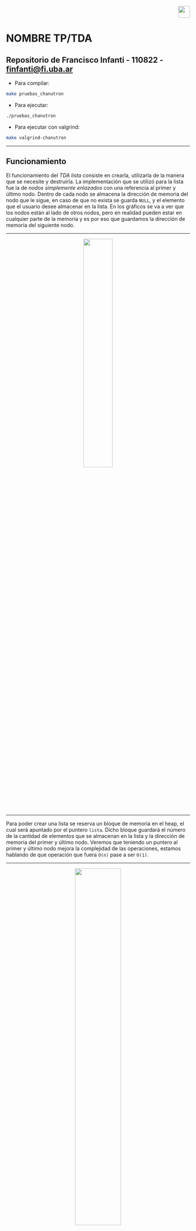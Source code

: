 <div align="right">
<img width="32px" src="img/algo2.svg">
</div>

# NOMBRE TP/TDA

## Repositorio de Francisco Infanti - 110822 - finfanti@fi.uba.ar

- Para compilar:

```bash
make pruebas_chanutron
```

- Para ejecutar:

```bash
./pruebas_chanutron
```

- Para ejecutar con valgrind:
```bash
make valgrind-chanutron
```
---
##  Funcionamiento

El funcionamiento del *TDA lista* consiste en crearla, utilizarla de la manera que se necesite y destruirla. La implementación que se utilizó para la lista fue la de *nodos simplemente enlazados* con una referencia al primer y último nodo. Dentro de cada nodo se almacena la dirección de memoria del nodo que le sigue, en caso de que no exista se guarda `NULL`, y el elemento que el usuario desee almacenar en la lista. En los gráficos se va a ver que los nodos están al lado de otros nodos, pero en realidad pueden estar en cualquier parte de la memoria y es por eso que guardamos la dirección de memoria del siguiente nodo.

---

<div align="center">
<img width="40%" src="img/nodo.png">
</div>

---

Para poder crear una lista se reserva un bloque de memoria en el heap, el cual será apuntado por el puntero `lista`. Dicho bloque guardará el número de la cantidad de elementos que se almacenan en la lista y la dirección de memoria del primer y último nodo. Veremos que teniendo un puntero al primer y último nodo mejora la complejidad de las operaciones, estamos hablando de que operación que fuera `O(n)` pase a ser `O(1)`.

---

<div align="center">
<img width="50%" src="img/DDM1.png">
</div>

---

Una vez creada la lista, el usuario puede ingresar y eliminar elementos en cualquier posición de esta. Si el usuario quisiera ingresar un elemento en una posición inválida o borrar un elemento que no existe, el programa intentará insertar el elemento en la última posición de la lista o borrar el último elemento de la lista. El usuario puede guardar cualquier tipo de dato que quiera en los nodos, al funcionamiento del programa no le afecta que este sea un *int*, *char*, *bool*, etc... Solamente se necesita que a las funciones se les pase la dirección de memoria de ese tipo de dato.

Cada vez que queramos almacenar un elemento vamos a tener que reservar un bloque de memoria en el heap, el cual será apuntado por un puntero `nodo`. Como mencione antes, en ese bloque se guarda la dirección de memoria del elemento ingresado y la dirección de memoria del nodo que le sigue. Puede que le siga un nodo, como puede que no. Pero es muy importante que si no le sigue ninguno, que esa dirección sea `NULL`, pues sino se podría estar accediendo a un lugar de memoria que no sabemos que tiene. Cuando insertamos un elemento en una posición, dependiendo de cual sea, tendremos un proceso diferente. Estas posiciones "especiales" son la primera posición, en el medio o en el final. En la respuesta a la 2da pregunta teórica pueden verse los gráficos y explicaciones detalladas de cada uno de estos procesos. Pero en general si tuviéramos un único elemento, se vería de la siguiente forma.

---

<div align="center">
<img width="50%" src="img/DDM2.png">
</div>

---

Para poder eliminar un elemento de una lista solamente debemos liberar el bloque de memoria donde está el elemento que queremos eliminar, para liberarlo hacemos uso del puntero `nodo` que apunta a ese bloque y la función `free()`. Pero para poder realizar esta operación con éxito y no perder ningún nodo, debemos seguir una serie de pasos. La idea general sería que deberíamos posicionarnos en el `nodo anterior` al cual queremos eliminar y guardar, en un puntero `aux`, la dirección de memoria que `nodo anterior` guarda. Esa dirección sería la del nodo siguiente, que en nuestro caso sería la dirección del nodo que almacena el elemento que queremos borrar. Antes de liberar la memoria, debemos hacer que el `nodo anterior` almacene la dirección de memoria la cual guarda el nodo que queremos borrar. Luego podemos liberar el bloque que está siendo apuntado por `nodo eliminar` y `aux`. También en la respuesta a la 2da pregunta teórica puede verse los gráficos detalladamente. En general con una lista con `n` elementos se vería de la siguiente forma.

---

<div align="center">
<img width="60%" src="img/DDM3.png">
</div>

---

El usuario también puede ver cuántos elementos tiene una lista, ver si está vacía y buscar elementos en cualquier parte de la lista. Puede buscar un elemento según una posición o según una condición, ahora según dónde y cómo lo busque hay distintos procesos con distintas complejidades.
 - El caso con la mejor complejidad, `O(1)`, sería que el usuario quisiera ver el primer o último elemento de la lista. En este caso lo único que se hace es usar los punteros que tiene la lista al primer y último elemento.
 - Si el usuario quisiera buscar un elemento en la posición `n` o que cumpla la condición `x`, en el peor de los casos sería `O(n)`, pues debería recorrer todos los elementos de mi lista.
 - En el caso de que la lista esté vacía o la posición no exista se devolverá directamente `NULL`. Ahora en caso de que ningún elemento cumpla la condición también se devolverá `NULL`, pero tuve que recorrer toda la lista primero.

Al usuario se le devolverá un puntero al tipo de dato que él haya ingresado, el después deberá hacer el casteo correspondiente para poder ver el valor de ese elemento.

---

<div align="center">
<img width="45%" src="img/DDM4.png">
</div>

---

Por último el usuario tiene la posibilidad de utilizar dos iteradores, uno *externo* y uno *interno*.

- El iterador *interno* funciona usando la función `lista_con_cada_elemento()`, a esta se le deberá pasar la lista sobre la que se quiere iterar, la función la cual se le quiera aplicar a los elementos y un puntero que suele utilizarse como la memoria en común que se tiene entre el usuario y la función. En este caso la función es de tipo *bool*, por lo tanto se puede decidir cuando se termina de iterar. Al finalizar la función se devolverá la cantidad de elementos a los cuales se le aplicó la función.

- El iterador *externo* sería un conjunto de funciones que le permiten al usuario iterar una lista sin conocer cómo está implementada. El itera como si estuviera iterando un vector. Lo primero que se debería hacer es crear un iterador externo, para eso se reserva un bloque de memoria en el heap, el cual será apuntado por el puntero `iterador`. En dicho bloque se almacena la dirección de memoria de la lista y la dirección de memoria del primer nodo de la lista. Luego una vez creada la lista ya se está apuntando al primer elemento. En caso de que no exista una lista (no tendría sentido crear el iterador), se devolverá `NULL`. Una vez tenemos creado el iterador, podemos hacer tres cosas.

  - Verificar si seguimos teniendo elementos para iterar, es decir, si el `nodo actual` guarda la dirección de memoria de algún nodo. Por este motivo es por el cual mencione antes que es importante que si a un nodo no lo sigue otro, entonces que apunte a `NULL`, sino en este caso estaríamos diciendo que si tiene un siguiente cuando en realidad no es cierto.

  - Mostrar el elemento del nodo actual, en este caso lo único que se hace es devolver la dirección de memoria de donde está el elemento. Claramente si el nodo es `NULL`, se devolverá `NULL`, pero no hay problema si el elemento que está guardado en esa dirección de memoria es `NULL`.

  - Lo último sería lo principal de la iteración, que es avanzar de elemento. Esto le permite al usuario que la dirección de memoria que hace referencia al nodo, pase al siguiente nodo. Es decir, si el `nodo actual` apuntaba al primer nodo y ese tiene siguiente, ahora `nodo actual` apunta al siguiente del primer nodo. En el caso de que el primer nodo no tenga siguiente, se avanza el iterador igualmente. En caso de que se pueda avanzar exitosamente, se devolverá *true*, pero en caso de que se avance y el `nodo actual` sea `NULL`, se devuelve *false*. También en el caso de que falle algo se devuelve *false*.

- También es muy importante que una vez que se termina de usar el iterador externo, debemos liberar la memoria que este ocupaba en memoria. Pero solamente la del iterador, la de la lista se elimina una vez se quiera dejar de utilizar el programa.

---

<div align="center">
<img width="60%" src="img/DDM5.png">
</div>

---

Finalmente, una vez que queramos dejar de usar el programa, debemos liberar toda la memoria utilizada por la lista. Hay dos formas "diferentes" de eliminar una lista. La primera será aplicar la función `lista_destruir()` la cual solamente libera la memoria de la lista y la otra sería aplicar `lista_destruir_todo()` la cual antes de eliminar la lista le aplica una función a cada elemento de esta. Las funciones hacen exactamente lo mismo, porque en el caso de que la función pasada por parámetro sea `NULL`, se va a seguir liberando la memoria de la listas como si fuera la función `lista_destruir()`. La forma en la que se destruiría sería ir nodo por nodo, usando un `aux`, y liberando la memoria hasta que solamente quede el bloque apuntado por `lista`.

---

<div align="center">
<img width="55%" src="img/DDM6.png">
</div>

---

Finalmente se liberaría el bloque apuntado por `lista`.

---

<div align="center">
<img width="45%" src="img/DDM7.png">
</div>

---

También se implementaron otros dos TDA, el de *pila* y *cola*. Ambos TDA utilizan las funciones de *lista*, pero tienen algunas restricciones. En ambos casos se siguió utilizando la implementación de *nodos simplemente enlazados* con una referencia al primer y último nodo. Para no repetir codigo lo que se hizo fue que las estrcuturas de ambos TDA sea igual al de lista, entonces de esta manera podremos reutilizar todas las funciones del TDA lista, la unica complejidad seria que debemos castear los datos. Pero este problema se resuelve facilmente utilizando los `void*`.

En el caso de la *pila*, esta también se debe crear reservando un bloque de memoria en el heap, el cual será apuntado por el puntero `pila`. Dentro de este bloque se guardarán los mismos datos que se guardaban en el de la lista. 

---

<div align="center">
<img width="45%" src="img/DDM8.png">
</div>

---

Una diferencia fundamental, en comparación con el TDA lista, es que en este caso solamente podemos insertar, eliminar y ver el elemento que se encuentra en la posición del tope de la pila. La idea es la misma que en la lista, se recibe un elemento que se quiere insertar, entonces se crea un nodo y se lo inserta en la última posición. Para el caso de eliminar voy a tener que liberar la memoria que me ocupa el nodo que se encuentra en el tope de la pila.

---

<div align="center">
<img width="70%" src="img/DDM9.png">
</div>

---

También podemos hacer operaciones como chequear si está vacía o ver la cantidad de elementos que tiene. Por último y muy importante es que debemos liberar toda la memoria utilizada por la pila. El proceso para eliminar es el mismo que el de lista, solamente que en este caso no es necesario aplicarle una función a los elementos.

---

<div align="center">
<img width="100%" src="img/DDM10.png">
</div>

---

En el caso de la *cola* también debemos reservar un bloque de memoria en el heap, este será apuntado por el puntero `cola`. Dicho bloque guardará lo mismo que el de pila y lista.

---

<div align="center">
<img width="60%" src="img/DDM11.png">
</div>

---

Una diferencia con respecto al TDA de lista y pila, es que en este caso solamente podemos insertar elementos en la última posición de la cola. El proceso sigue siendo el mismo, creamos un nodo con la dirección de memoria del elemento que se quiere insertar y se lo inserta en la última posición. En cuanto a eliminar, solamente podemos eliminar el elemento de la primera posición de la cola. El proceso sigue siendo el mismo que el de querer eliminar un elemento de la primera posición en la lista. Y por último, si queremos ver un elemento, solamente tenemos acceso al elemento que se encuentra en la primera posición de la cola.

---

<div align="center">
<img width="90%" src="img/DDM12.png">
</div>

---

También siguen estando las operaciones de ver si la cola está vacía y ver la cantidad de elementos tenemos en esta. A su vez, cuando terminemos de utilizar el programa debemos liberar toda la memoria utilizada. El proceso de eliminar es el mismo que el de lista, solamente que no hace falta aplicarle una función a los elementos de esta.

---

<div align="center">
<img width="100%" src="img/DDM13.png">
</div>

---

Por último quiero mencionar que para poder recorrer todos los nodos, utilizó una función privada `recorrer_hasta_posicion()`. La cual me permite recorrer los nodos hasta la posición que yo quiera, claramente esa posición existe. La lógica consiste en que me posiciono en el primer nodo y voy avanzando de la siguiente forma:
 - `nodo actual` sería igual al primer nodo, si ese nodo está en la posición que busco, entonces lo devuelvo. Caso contrario hago que `nodo actual` apunte al siguiente de `nodo actual`. Y si es el elemento en la posición que busco lo devuelvo, sino repito el proceso hasta llegar a la posición indicada. (Cuando hablo de devolver, me refiero a un puntero a ese bloque que estaba buscando).

Esta función es muy útil a la hora de querer insertar, eliminar y buscar un elemento.

## Respuestas a las preguntas teóricas 

**1.** Una Lista, Pila y Cola son tipos de datos abstractos (TDA), los cuales nos permiten almacenar elementos de cualquier tipo de dato. Cada uno de estos TDA tienen un conjunto mínimo de operaciones, los cuales son los siguientes: *crear*, *destruir*, *insertar*, *eliminar*, *vacía* y *ver elemento*.

Las operaciones de *crear**, *destruir* y *vacía* funcionan de la misma manera en los tres TDA. La función que cumplen es crear, destruir y determinar si tiene elementos una lista, cola o pila. Las que valen la pena hacer hincapié en cada TDA son la de *insertar*, *eliminar* y *ver elemento*, pues estas si son diferentes en cada uno.

**LISTA**: Para este TDA, se puede utilizar la implementación de lista simplemente enlazada con una referencia al primer elemento y al último.

---

<div align="center">
<img width="40%" src="img/lista.png">
</div>

---

- La operación de *insertar* no tiene ninguna restricción, el usuario puede insertar un elemento en cualquier parte de la lista, si es que esta posición existe. A la hora de insertar un elemento pueden darse tres casos situaciones.

  - *1)* Insertar un elemento en la primera posición de mi lista.

  - *2)* Insertar un elemento en la última posición de mi lista.

  - *3)* Insertar el elemento en una posición aleatoria, puede ser en la primera, medio o final.

- Para la operación de *eliminar* tampoco nos encontramos con alguna restricción, el usuario puede eliminar elementos de cualquier posición, también si es que dicha posición existe. En esta también se pueden dar tres casos situaciones.

  - *1)* Eliminar el elemento que está en la primera posición. 

  - *2)* Eliminar el elemento que se encuentra en una posición aleatoria, puede ser la primera, una cualquiera o la última.

  - *3)* Eliminar el elemento que se encuentra en la última posición.

- Por último para la operación de *ver elemento*, el usuario puede ver cualquier elemento que se encuentre en la lista.

**PILA**: Para este TDA ya empiezan a haber una serie de restricciones a la hora de usarlo. Primero de todo, para poder implementarlo conviene utilizar nodos simplemente enlazada con una referencia al último elemento de la pila.

---

<div align="center">
<img width="40%" src="img/pila.png">
</div>

---

Una pila almacena elementos "apilados uno arriba de otro". Es decir se lo puede pensar como una pila de ropa, donde uno siempre deja una nueva prenda encima de la anterior. Se dice que este TDA sigue una estructura de **L.I.F.O** (Last In, First Out), esta consiste en que el último elemento que agrego va a ser el primero en salir.

- La operación de *insertar*, también llamada *apilar* o *push*, se comporta de la forma mencionada anteriormente. El usuario solamente va a poder insertar elementos en la última posición, también conocida como *tope*.

- En cuanto a la operación de *eliminar*, también conocido como *desapilar* o *pop*, el usuario solamente va a poder eliminar el elemento que se encuentra en la posición del tope.

- Por último para la operación de *ver elemento*, el usuario solamente tiene acceso al elemento que se encuentra en la posición del tope.

**COLA**: Para este TDA también existen ciertas restricciones a la hora de usarlo. En este caso conviene tener una implementación de nodos simplemente enlazados, en la cual la cola tiene una referencia al primer elemento.

---

<div align="center">
<img width="40%" src="img/cola.png">
</div>

---

Como los TDA anteriores, una cola lo que hace es almacenar elementos, pero en este caso "los pone uno atrás del otro". Este TDA tiene una estructura llamada **F.I.F.O** (First In, First Out), la cual consiste en que el primer elemento que ingresamos, será el primero en salir. Por eso se lo puede pensar como una cola de autos donde el primer auto que ingresa es el primero en salir.

- La operación de *insertar*, también conocida como *encolar* o *enqueue*, consiste en que el usuario solamente puede ingresar elementos en la última posición de la cola.

- La operación de *eliminar*, también conocida como *desencolar* o *dequeue*, consiste en que el usuario únicamente puede eliminar el elemento que se encuentra en la primera posición de la cola.

- Por último la operación de *ver elemento*, consiste en que el usuario solamente puede ver el elemento que está en la primera posición.

**2.** Hay distintas formas de poder implementar el TDA de lista, en este caso voy a comparar tres diferentes implementaciones: lista *simplemente enlazada*, *doblemente enlazada* y *vector dinámico*. Para cada una de estas implementaciones voy a analizar cómo se inserta, obtiene y elimina un elemento en diferentes posiciones. En el caso de los nodos, vamos a tener un puntero al primer elemento y al ultimo de la lista. No uso esa implementacion para el vector, pues no tiene sentido.

Antes de empezar a explicar las operaciones, voy a mencionar por encima como funciona cada implementación. El *vector dinámico* consiste en tener un vector de un tamaño no fijo, el cual puedo ir agrandando o reduciendo a medida que se insertan o eliminan elementos. La lista *simplemente enlazada* y *doblemente enlazada* consisten en utilizar un TDA llamado nodos. Los nodos almacenan un elemento `(void*)` y la dirección de memoria del nodo que le sigue (en el caso de la doblemente enlazada tengo la direccion del anterior y el siguiente), pues los nodos funcionan como una especie de vector dinámico, el cual nos permite almacenar elementos sin necesidad de tener bloques contiguos de memoria libre.

La forma la cual tendrán estas implementaciones sería la siguiente:

---

<div align="center">
<img width="100%" src="img/implementaciones.png">
</div>

---

Si queremos insertar, eliminar o ver un elemento en una lista, se pueden dar 3 casos diferentes:

- El primero sería insertar un elemento en la primera posición de nuestra lista. En el caso de la lista *simplemente enlazada* lo que debemos hacer es usar el puntero `nodo_inicio` para hacer que `nodo_nuevo` apunte a donde esta apuntando `nodo_inicio`, luego `nodo_inicio` debe apuntar a `nuevo_nodo`. Para la *doblemente enlazada* se realiza una operación similar, con la única diferencia de que `nodo_primero` apunta a `nodo_nuevo`. La complejidad de estos casos es `O(1)`, pues lo único que estamos haciendo son operaciones simples, como asignar nuevas direcciones de memoria a punteros. En cuanto al caso del *vector dinámico* lo que debemos hacer, en el peor de los casos, es agrandar el bloque de memoria usando `realloc()`. Por lo tanto estamos realizando una operación `O(n)`. Además debemos correr todos los elementos un lugar a la derecha a partir de la primera posición para así poder "dejarle el lugar" al nuevo elemento, otra operación `O(n)`. Pero finalmente la complejidad total de insertar seria `O(n)`, pues terminaria siendo una suma de operaciones `O(n)`. Aun asi, veamos que es peor a la implementación de *simplemente enlazada* y  *doblemente enlazada*.

---

<div align="center">
<img width=100%" src="img/insertar_principio.png">
</div>

---

- En cuanto a querer eliminar un elemento, en la lista *simplemente enlazada* usamos el puntero `nodo_inicio` y hacemos que un puntero `aux` apunte a `nodo_primero`. Luego `nodo_inicio` debe apuntar al siguiente de `nodo_primero`. En el caso de la *doblemente enlazada* también es muy similar el proceso, solo que ahora no necesitamos usar un `aux`. Ahora usando `nodo_inicio` accedemos a `nodo_eliminar` y hacemos que `nodo_inicio` apunte al siguiente de `nodo_eliminar`, luego el puntero por izquierda de del siguiente a `nodo_eliminar` debe apuntar a `NULL`. En ambas implementaciones la complejidad total seria `O(1)`, pues solamente estamos haciendo operaciones simples. Ahora en el caso de la implementación de *vector dinámico*, lo que deberíamos hacer es eliminar el elemento que está en la primera posición y luego mover todos los elementos restantes un lugar a la izquierda. A su vez nuevamente debemos usar `realloc()`. Por lo tanto la complejidad de toda esta operación es `O(n)`, luego veamos que también es peor en comparación con la implementación de nodos.

---

<div align="center">
<img width="100%" src="img/eliminar_principio.png">
</div>

---

- Por último, si queremos ver un elemento en la primera posición, para todas las implementaciones la complejidad es `O(1)`. Pues lo único que debemos hacer acceder a la dirección de memoria del primer elemento, de esta en los tres casos tenemos una puntero directo. En el caso de los nodos `nodo_inicio` y en el del vector solo basta con hacer `vector[0]`.

- El segundo caso sería querer insertar un elemento en la posición `n`. En la lista *simplemente enlazada* lo que debemos hacer es recorrer los nodos hasta llegar a `n-1`, sería el anterior a donde queremos insertar. Ahora `nodo_nuevo` debe apuntar a donde está apuntando `nodo_anterior` y `nodo_anterior` debe apuntar a `nodo_nuevo`. En la lista *doblemente enlazada* también es muy similar el proceso, la única diferencia es que ahora debemos hacer que `nuevo_nodo` apunte a `nodo_anterior`, `nodo_siguiente`, y viceversa. Veamos que para esta implementación la complejidad es `O(n)`, pues debemos recorrer hasta la posición `n-1` y hacer algunas operaciones simples que no aportan al tamaño del problema. Para el *vector dinámico* debemos agrandar nuevamente el bloque de memoria con `realloc()` y mover todos los elementos un lugar a la derecha a partir la posición `n`, para así poder insertar el nuevo elemento. Por lo tanto en este caso también la complejidad sería `O(n)`, pero si lo comparamos con la  implementación de nodos esta resulta ser peor, pues realizamos tres operaciones de `O(n)`.

---

<div align="center">
<img width="100%" src="img/insertar_medio.png">
</div>

---

- Para eliminar un elemento en la posición `n`, en la lista *simplemente enlazada* debemos recorrer hasta el `nodo_anterior` a la posicion donde queremos insertar, es decir, `n-1`. Luego un puntero `aux` debe apuntar al siguiente de `nodo_anterior`, es decir, a `nodo_eliminar`. Antes de eliminarlo debemos hacer que `nodo_anterior` apunte a donde esta apuntado `nodo_eliminar`. En la lista *doblemente enlazada* debemos hacer lo mismo solo que ahora recorremos hasta la posición `n` y usando los punteros al anterior y al siguiente que tiene `nodo_eliminar`, hacemos que los nodos que tiene a su lado se apunten entre sí. Luego podemos eliminar el `nodo_eliminar` sin perder ningun nodo. Notemos que no hizo falta nigun puntero `aux` para la lista *doblemente enlazada*. Tambien veamos que para ambos casos la operación es `O(n)`, pues en el peor de los casos recorremos hasta la `n` / `n-1` posición de la lista. Ahora viendo el caso del *vector dinámico* lo que habría que hacer es recorrer hasta la posición `n` y pisarla con el elemento de la posición `n+1` y a `n+1` lo pisamos con `n+2`. Luego debemos mover todos los elementos a una posición a la izquierda y por último usar `realloc()`. Luego la complejidad de la operación es `O(n)`. Entonces si lo comparamos con las implementaciones de nodos esta es peor porque debemos recorrer el vector dos veces, aunque ambas por separado.

---

<div align="center">
<img width="100%" src="img/eliminar_medio.png">
</div>

---

- Si queremos ver un elemento en la posición del medio, en todos los casos debemos recorrer hasta la posición `n`. Así que la complejidad para todos sería `O(n)`.

- El último caso consiste en querer insertar un elemento en la última posición. En la lista *simplemente enlazada* lo que debemos hacer es utilizar el puntero `nodo_fin` para poder ir hasta la última posición de nuestra lista y hacer que el `nodo_ultimo` apunte a `nuevo_nodo` y luego hacemos que `nodo_fin` apunte a `nuevo_nodo`. Ahora con la lista *doblemente enlazada* el proceso es el mismo solo que ahora `nuevo_nodo` debe apuntar a `nodo_utlimo`. Observemos que la complejidad vuelve a ser `O(1)`, pues solo estamos haciendo operaciones simples. Por último usando el *vector dinámico*, debemos agrandar el bloque de memoria usando `realloc()` y después ir hasta la última posición del vector e insertar el elemento. Entonces en este caso la complejidad sigue siendo `O(n)` (por el uso del `realloc()`) la cual es peor a las dos implementaciones previas.

---

<div align="center">
<img width="100%" src="img/insertar_final.png">
</div>

---

- Si queremos eliminar un elemento de la posición del final, en la lista *simplemente enlazada* debemos recorrer hasta el`nodo_anterior`, que seria la posicion `n-1`. Y hacer que un puntero `aux` apunte a `nodo_ultimo`. Luego modificamos que `nodo_anterior` apunte a `NULL` y después debemos recorrer todos los nodos hasta el último, para hacer que `nodo_fin` apunte al nuevo último nodo. Ahora para la lista *doblemente enlazada* solamente usamos el puntero `nodo_fin` para acceder al `nodo_ultimo` y usando el puntero que tiene este al `nodo_anterior`, hacemos que `nodo_fin` apunte a `nodo_anterior`. En este caso si hay una diferencia de complejidad entre las implementaciones con nodos, pues para la *simplemente enlazada* la complejidad es `O(n)`, mientras que para la *doblemente enlazada* es `O(1)`. Para la implementación de *vector dinámico* usamos directamente `realloc()`. Luego en este caso la complejidad sería `O(n)`, únicamente por haber usado `realloc()`. Veamos que la mejor implementación en este caso sería la lista *doblemente enlazada* y la de *vector dinámico* tiene la misma complejidad que *simplemente enlazada*.

---

<div align="center">
<img width="100%" src="img/eliminar_final.png">
</div>

---

- Por último si queremos ver un elemento en la última posición, también sería como verlo en la primera, lo único que debemos hacer es ir hasta esa posición, con una referencia directa, y mostrar el elemento. Es decir, tiene una complejidad `O(1)` para las tres implementaciones.

**3.** Empezando por la primera operación, que vendría a ser crear una *cola* o *pila*, vemos que lo que debemos hacer es reservar un bloque de memoria en el heap de un tamaño adecuado y devolver la dirección de memoria de ese bloque. Claramente esto es una operación `O(1)`, pues al estar utilizando la función `calloc()`, solamente se está reservando un bloque e inicializando todo los campos en cero.

Ahora analizaremos la complejidad para insertar un elemento. Como la posición para insertar un elemento es la misma para ambos TDA, podemos hacer el análisis de complejidad a la vez.
- Como sabemos, en el TDA de *pila* y *cola*, nosotros solamente podemos insertar un elemento en la última posición. Para poder realizar este proceso se utiliza la función `lista_insertar()`, en dicha función lo que se hace es usar el puntero `nodo_fin` para ir directamente a la última posición de la pila. Una vez estemos en dicha posición, hacemos que `nodo_ultimo` apunte a `nodo_nuevo`, a su vez también `nodo_fin` debe apuntar a `nodo_nuevo`. Veamos que estas son operaciones simples, es decir, tiene una complejidad constante `O(1)`. La función utilizada devuelve un puntero a una lista, pero como la estructura de la lista, pila y cola es la misma, solamente debemos hacer un casteo. En conclusión, el proceso de insertar un elemento en una pila y cola tiene una complejidad `O(1)`.

Para el caso de querer eliminar un elemento, vemos que para cada TDA se hace en dos posiciones diferentes. Por lo tanto, nos conviene hacer el análisis por separado.
- Para el caso del TDA *pila*, sabemos que solamente podemos desapilar el elemento de la última posición. Luego el proceso consiste en utilizar la función `lista_quitar()`. En dicha función lo que se hace es utilizar el puntero `nodo_fin` para ir directamente hasta la última posición de la pila, una vez estemos en esa posición se elimina el elemento utilizando la función `free()`, es decir, hacemos una operación `O(1)`. También debemos hacer que `nodo_fin` apunte a la nueva última posición, entonces debemos recorrer la pila hasta la nueva última posición y hacer que `nodo_fin` apunte a ese nodo. En este caso esta operación sería `O(n)`. Pero en si la operación de desapilar un elemento es constante, pues para `n` elementos solamente debemos ir hasta la última posición y eliminar el último elemento.

- Para el caso del TDA *cola*, también sabemos que solamente podemos desencolar el elemento de la primera posición. En este caso lo que se hace es hacer uso de la función `lista_quitar_de_posicion`, la cual recibiría la pila y una posición. En este caso esa posición sería siempre la misma, que vendría a ser la posición cero. Lo que se hace dentro de esta función es utilizar el puntero `nodo_inicio` para ir hasta la primera posición y apuntar a ese nodo con un puntero `aux`. Una vez que lo tengamos apuntado, hacemos que el `nodo_inicio` apunte al siguiente de `nodo_primero`, luego utilizando la función `free()` eliminamos el elemento. Como podemos observar esta operación es de complejidad constante `O(1)`.

Analizando el caso de ver un elemento, sabemos que en el TDA de *pila* solamente podemos ver el elemento de la posición del tope y en el caso del TDA *cola* solamente el de la primera posición. En ambos TDA la complejidad es `O(1)`, pues utilizando los punteros al primer y último elemento, podemos ir directamente a esos nodos y devolver la dirección de memoria del elemento. También para el caso de ver si la pila o cola está vacía o ver la cantidad de elementos que tiene, estas operaciones son directas. Pues lo único que hacemos es verificar un valor de una estructura sobre la cual tenemos un puntero directo.

El último caso consiste en querer destruir una *pila* o *cola*. En este caso es inevitable hacer una operación con complejidad `O(n)`, que vendría a ser recorrer nodo por nodo e ir liberando la memoria que ocupan. Para ambos casos se utiliza la función `lista_destruir()`.